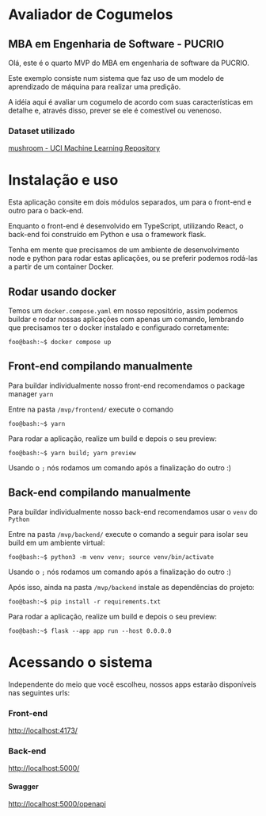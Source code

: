 # Avaliador de Cogumelos

## MBA em Engenharia de Software - PUCRIO

Olá, este é o quarto MVP do MBA em engenharia de software da PUCRIO.

Este exemplo consiste num sistema que faz uso de um modelo de aprendizado de máquina para realizar uma predição.

A idéia aqui é avaliar um cogumelo de acordo com suas características em detalhe e, através disso, prever se ele
é comestível ou venenoso.

### Dataset utilizado

[mushroom - UCI Machine Learning Repository](https://archive.ics.uci.edu/dataset/73/mushroom)

# Instalação e uso

Esta aplicação consite em dois módulos separados, um para o front-end e outro para o back-end.

Enquanto o front-end é desenvolvido em TypeScript, utilizando React, o back-end foi construído em Python e usa o framework flask.

Tenha em mente que precisamos de um ambiente de desenvolvimento node e python para rodar estas aplicações, ou se preferir podemos rodá-las a partir de um container Docker.

## Rodar usando docker

Temos um `docker.compose.yaml` em nosso repositório, assim podemos buildar e rodar nossas aplicações com apenas um comando, lembrando que precisamos ter o docker instalado e configurado corretamente:

```shell
foo@bash:~$ docker compose up
```

## Front-end compilando manualmente

Para buildar individualmente nosso front-end recomendamos o package manager `yarn`

Entre na pasta `/mvp/frontend/` execute o comando

```shell
foo@bash:~$ yarn
```

Para rodar a aplicação, realize um build e depois o seu preview:

```shell
foo@bash:~$ yarn build; yarn preview
```

Usando o `;` nós rodamos um comando após a finalização do outro :)

## Back-end compilando manualmente

Para buildar individualmente nosso back-end recomendamos usar o `venv` do `Python`

Entre na pasta `/mvp/backend/` execute o comando a seguir para isolar seu build em um ambiente virtual:

```shell
foo@bash:~$ python3 -m venv venv; source venv/bin/activate
```

Usando o `;` nós rodamos um comando após a finalização do outro :)

Após isso, ainda na pasta `/mvp/backend` instale as dependências do projeto:

```shell
foo@bash:~$ pip install -r requirements.txt
```

Para rodar a aplicação, realize um build e depois o seu preview:

```shell
foo@bash:~$ flask --app app run --host 0.0.0.0
```

# Acessando o sistema

Independente do meio que você escolheu, nossos apps estarão disponíveis nas seguintes urls:

### Front-end

[http://localhost:4173/](http://localhost:4173/)

### Back-end

[http://localhost:5000/](http://localhost:5000/)

#### Swagger

[http://localhost:5000/openapi](http://localhost:5000/openapi)
